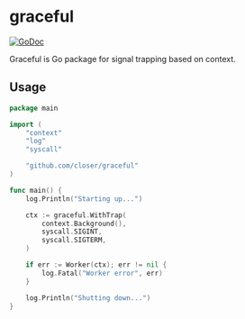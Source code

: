 # graceful

[![GoDoc](https://godoc.org/github.com/closer/graceful?status.svg)](https://godoc.org/github.com/closer/graceful)

Graceful is Go package for signal trapping based on context.

## Usage

```go
package main

import (
	"context"
	"log"
	"syscall"

	"github.com/closer/graceful"
)

func main() {
	log.Println("Starting up...")

	ctx := graceful.WithTrap(
		context.Background(),
		syscall.SIGINT,
		syscall.SIGTERM,
	)

	if err := Worker(ctx); err != nil {
		log.Fatal("Worker error", err)
	}

	log.Println("Shutting down...")
}
```

